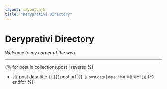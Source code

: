 ```yaml
---
layout: layout.njk
title: "Deryprativi Directory"
---
```


# Deryprativi Directory

_Welcome to my corner of the web_

---

{% for post in collections.post | reverse %}
- [{{ post.data.title }}]({{ post.url }}) <small>({{ post.date | date: "%d %B %Y" }})</small>
{% endfor %}
